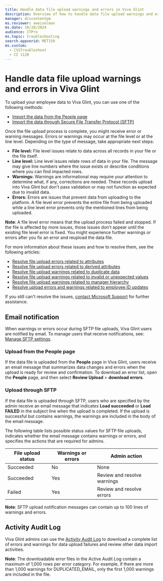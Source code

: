 ```yaml
---
title: Handle data file upload warnings and errors in Viva Glint
description: Overview of how to handle data file upload warnings and errors in Viva Glint. 
manager: dcscontentpm
ms.reviewer: aweixelman
ms.date: 10/28/2024
audience: ITPro
ms.topic: troubleshooting
search.appverid: MET150
ms.custom: 
  - CSSTroubleshoot
  - CI 1120
---
```


# Handle data file upload warnings and errors in Viva Glint

To upload your employee data to Viva Glint, you can use one of the following methods:

- [Import the data from the People page](/viva/glint/setup/upload-employee-attributes)
- [Import the data through Secure File Transfer Protocol (SFTP)](/viva/glint/setup/sftp-data-automation)

Once the file upload process is complete, you might receive error or warning messages. Errors or warnings may occur at the file level or at the line level. Depending on the type of message, take appropriate next steps:

- **File level:** File level issues relate to data across all records in your file or the file itself.
- **Line level:** Line level issues relate rows of data in your file. The message may give line numbers where the issue exists or describe conditions where you can find impacted rows.
- **Warnings:** Warnings are informational may require your attention to determine what, if any, corrections are needed. These records upload into Viva Glint but don't pass validation or may not function as expected due to invalid data.
- **Errors:** Errors are issues that prevent data from uploading to the platform. A file level error prevents the entire file from being uploaded while a line level error prevents only the mentioned lines from being uploaded.

**Note**: A file level error means that the upload process failed and stopped. If the file is affected by more issues, those issues don't appear until the existing file level error is fixed. You might experience further warnings or errors after you fix an error and reupload the data file.

For more information about these issues and how to resolve them, see the following articles:

- [Resolve file upload errors related to attributes](/viva/troubleshoot/glint/data-file-upload/fix-upload-attributes-errors?toc=/viva/glint/toc.json&bc=/viva/breadcrumb/toc.json)
- [Resolve file upload errors related to derived attributes](/viva/troubleshoot/glint/data-file-upload/fix-upload-derivation-errors?toc=/viva/glint/toc.json&bc=/viva/breadcrumb/toc.json)
- [Resolve file upload warnings related to duplicate data](/viva/troubleshoot/glint/data-file-upload/fix-upload-duplicate-data-warnings?toc=/viva/glint/toc.json&bc=/viva/breadcrumb/toc.json)
- [Resolve file upload warnings related to invalid or unexpected values](/viva/troubleshoot/glint/data-file-upload/fix-upload-invalid-unexpected-values-warnings?toc=/viva/glint/toc.json&bc=/viva/breadcrumb/toc.json)
- [Resolve file upload warnings related to manager hierarchy](/viva/troubleshoot/glint/data-file-upload/fix-upload-manager-hierarchy-warnings?toc=/viva/glint/toc.json&bc=/viva/breadcrumb/toc.json)
- [Resolve upload errors and warnings related to employee ID updates](/viva/troubleshoot/glint/data-file-upload/fix-employee-id-updates-errors-warnings?toc=/viva/glint/toc.json&bc=/viva/breadcrumb/toc.json)

If you still can't resolve the issues, [contact Microsoft Support](../contact-support/get-support-viva-glint.md) for further assistance.

## Email notification

When warnings or errors occur during SFTP file uploads, Viva Glint users are notified by email. To manage users that receive notifications, see: [Manage SFTP settings](/viva/glint/setup/sftp-data-automation#manage-sftp-settings).

### Upload from the People page

If the data file is uploaded from the **People** page in Viva Glint, users receive an email message that summarizes data changes and errors when the upload is ready for review and confirmation. To download an error list, open the **People** page, and then select **Review Upload** > **download errors**.

### Upload through SFTP

If the data file is uploaded through SFTP, users who are specified by the admin receive an email message that indicates **Load succeeded** or **Load FAILED** in the subject line when the upload is completed. If the upload is successful but contains warnings, the warnings are included in the body of the email message.

The following table lists possible status values for SFTP file uploads, indicates whether the email message contains warnings or errors, and specifies the actions that are required for admins.

| File upload status | Warnings or errors | Admin action |
| ------ | ------ | ------ |
|Succeeded|No|None|
|Succeeded|Yes|Review and resolve warnings|
|Failed|Yes|Review and resolve errors|

**Note**: SFTP upload notification messages can contain up to 100 lines of warnings and errors.

## Activity Audit Log

Viva Glint admins can use the [Activity Audit Log](/viva/glint/setup/activity-audit-log) to download a complete list of errors and warnings for data upload failures and review other data import activities.

**Note**: The downloadable error files in the Active Audit Log contain a maximum of 1,000 rows per error category. For example, if there are more than 1,000 warnings for DUPLICATED_EMAIL, only the first 1,000 warnings are included in the file.
